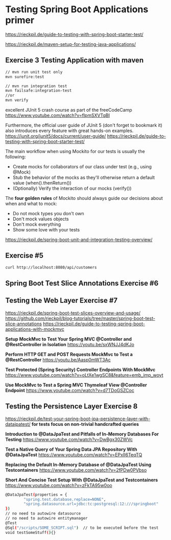 # Testing Spring Boot Applications primer

<https://rieckpil.de/guide-to-testing-with-spring-boot-starter-test/>

<https://rieckpil.de/maven-setup-for-testing-java-applications/>

## Exercise 3 Testing Application with maven

```bash
// mvn run unit test only
mvn surefire:test

// mvn run integration test
mvn failsafe:integration-test
//or
mvn verify
```

excellent JUnit 5 crash course as part of the freeCodeCamp
<https://www.youtube.com/watch?v=flpmSXVTqBI>

Furthermore, the official user guide of JUnit 5 (don't forget to bookmark it) also introduces every feature with great
hands-on examples.
<https://junit.org/junit5/docs/current/user-guide/>
<https://rieckpil.de/guide-to-testing-with-spring-boot-starter-test/>

The main workflow when using Mockito for our tests is usually the following:

- Create mocks for collaborators of our class under test (e.g., using @Mock)
- Stub the behavior of the mocks as they'll otherwise return a default value (when().thenReturn())
- (Optionally) Verify the interaction of our mocks (verify())

The **four golden rules** of Mockito should always guide our decisions about when and what to mock:

- Do not mock types you don't own
- Don't mock values objects
- Don't mock everything
- Show some love with your tests

<https://rieckpil.de/spring-boot-unit-and-integration-testing-overview/>

## Exercise #5

```bash
curl http://localhost:8080/api/customers
```

## Spring Boot Test Slice Annotations Exercise #6

## Testing the Web Layer Exercise #7

<https://rieckpil.de/spring-boot-test-slices-overview-and-usage/>
<https://github.com/rieckpil/blog-tutorials/tree/master/spring-boot-test-slice-annotations>
<https://rieckpil.de/guide-to-testing-spring-boot-applications-with-mockmvc>

**Setup MockMvc to Test Your Spring MVC @Controller and @RestController in Isolation**
<https://youtu.be/sxWNJJ4dKJo>

**Perform HTTP GET and POST Requests MockMvc to Test a @RestController**
<https://youtu.be/Aasp0mWT3Ac>

**Test Protected (Spring Security) Controller Endpoints With MockMvc**
<https://www.youtube.com/watch?v=oLtXe1wgSC8&feature=emb_imp_woyt>

**Use MockMvc to Test a Spring MVC Thymeleaf View @Controller Endpoint**
<https://www.youtube.com/watch?v=d7TDoGSZCoc>

## Testing the Persistence Layer Exercise 8

<https://rieckpil.de/test-your-spring-boot-jpa-persistence-layer-with-datajpatest/>
**for tests focus on non-trivial handcrafted queries**

**Introduction to @DataJpaTest and Pitfalls of In-Memory Databases For Testing**
<https://www.youtube.com/watch?v=DwBgx30ZWVc>

**Test a Native Query of Your Spring Data JPA Repository With @DataJpaTest**
<https://www.youtube.com/watch?v=EPxII6TeqTQ>

**Replacing the Default In-Memory Database of @DataJpaTest Using Testcontainers**
<https://www.youtube.com/watch?v=2fPDw0PVbso>

**Short And Concise Test Setup With @DataJpaTest and Testcontainers**
<https://www.youtube.com/watch?v=zFkTA95w0oo>

```bash
@DataJpaTest(properties = {
        "spring.test.database.replace=NONE",
        "spring.datasource.url=jdbc:tc:postgresql:12:///springboot"
})
// no need to autowire datasource
// no need to autowire entitymanager
@Test
@Sql("/scripts/SOME_SCRIPT.sql")  // to be executed before the test
void testSomeStuff(){}
```